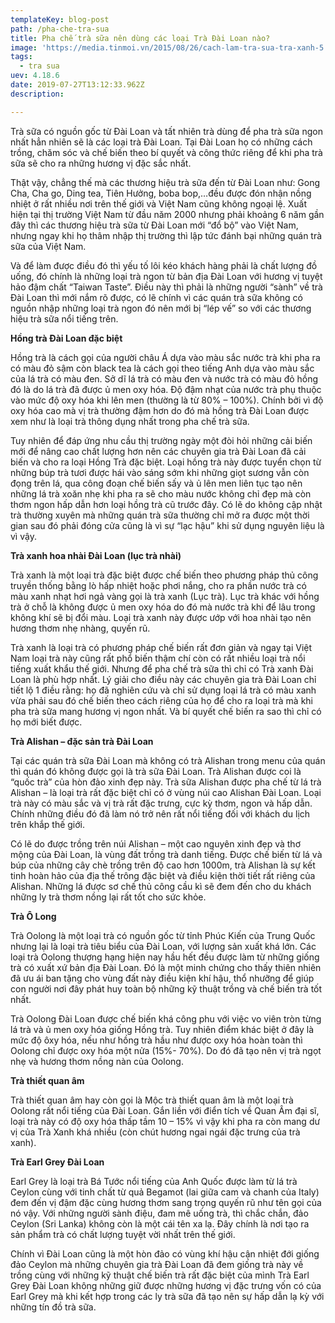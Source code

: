 ```yaml
---
templateKey: blog-post
path: /pha-che-tra-sua
title: Pha chế trà sữa nên dùng các loại Trà Đài Loan nào?
image: 'https://media.tinmoi.vn/2015/08/26/cach-lam-tra-sua-tra-xanh-5.jpg' 
tags:
  - tra sua
uev: 4.18.6
date: 2019-07-27T13:12:33.962Z
description:

---
```



Trà sữa có nguồn gốc từ Đài Loan và tất nhiên trà dùng để pha trà sữa ngon nhất hẳn nhiên sẽ là các loại trà Đài Loan. Tại Đài Loan họ có những cách trồng, chăm sóc và chế biến theo bí quyết và công thức riêng để khi pha trà sữa sẽ cho ra những hương vị đặc sắc nhất.


Thật vậy, chẳng thế mà các thương hiệu trà sữa đến từ Đài Loan như: Gong Cha, Cha go, Ding tea, Tiên Hưởng, boba bop,…đều được đón nhận nồng nhiệt ở rất nhiều nơi trên thế giới và Việt Nam cũng không ngoại lệ. Xuất hiện tại thị trường Việt Nam từ đầu năm 2000 nhưng phải khoảng 6 năm gần đây thì các thương hiệu trà sữa từ Đài Loan mới “đổ bộ” vào Việt Nam, nhưng ngay khi họ thâm nhập thị trường thì lập tức đánh bại những quán trà sữa của Việt Nam.

Và để làm được điều đó thì yếu tố lôi kéo khách hàng phải là chất lượng đồ uống, đó chính là những loại trà ngon từ bản địa Đài Loan với hương vị tuyệt hảo đậm chất “Taiwan Taste”. Điều này thì phải là những người “sành” về trà Đài Loan thì mới nắm rõ được, có lẽ chính vì các quán trà sữa không có nguồn nhập những loại trà ngon đó nên mới bị “lép vế” so với các thương hiệu trà sữa nổi tiếng trên.

**Hồng trà Đài Loan đặc biệt**

Hồng trà là cách gọi của người châu Á dựa vào màu sắc nước trà khi pha ra có màu đỏ sậm còn black tea là cách gọi theo tiếng Anh dựa vào màu sắc của lá trà có màu đen. Sở dĩ lá trà có màu đen và nước trà có màu đỏ hồng đó là do lá trà đã được ủ men oxy hóa. Độ đậm nhạt của nước trà phụ thuộc vào mức độ oxy hóa khi lên men (thường là từ 80% – 100%). Chính bởi vì độ oxy hóa cao mà vị trà thường đậm hơn do đó mà hồng trà Đài Loan được xem như là loại trà thông dụng nhất trong pha chế trà sữa.
 

Tuy nhiên để đáp ứng nhu cầu thị trường ngày một đòi hỏi những cải biến mới để nâng cao chất lượng hơn nên các chuyên gia trà Đài Loan đã cải biến và cho ra loại Hồng Trà đặc biệt. Loại hồng trà này được tuyển chọn từ những búp trà tươi được hái vào sáng sớm khi những giọt sương vẫn còn đọng trên lá, qua công đoạn chế biến sấy và ủ lên men liên tục tạo nên những lá trà xoăn nhẹ khi pha ra sẽ cho màu nước không chỉ đẹp mà còn thơm ngon hấp dẫn hơn loại hồng trà cũ trước đây.
Có lẽ do không cập nhật trà thường xuyên mà những quán trà sữa thường chỉ mở ra được một thời gian sau đó phải đóng cửa cũng là vì sự “lạc hậu” khi sử dụng nguyên liệu là vì vậy.

**Trà xanh hoa nhài Đài Loan (lục trà nhài)**

Trà xanh là một loại trà đặc biệt được chế biến theo phương pháp thủ công truyền thống bằng lò hấp nhiệt hoặc phơi nắng, cho ra phần nước trà có màu xanh nhạt hơi ngả vàng gọi là trà xanh (Lục trà). Lục trà khác với hồng trà ở chỗ là không được ủ men oxy hóa do đó mà nước trà khi để lâu trong không khí sẽ bị đổi màu. Loại trà xanh này được ướp với hoa nhài tạo nên hương thơm nhẹ nhàng, quyến rũ.

Trà xanh là loại trà có phương pháp chế biến rất đơn giản và ngay tại Việt Nam loại trà này cũng rất phổ biến thậm chí còn có rất nhiều loại trà nổi tiếng xuất khẩu thế giới. Nhưng để pha chế trà sữa thì chỉ có Trà xanh Đài Loan là phù hợp nhất. Lý giải cho điều này các chuyên gia trà Đài Loan chỉ tiết lộ 1 điều rằng: họ đã nghiên cứu và chỉ sử dụng loại lá trà có màu xanh vừa phải sau đó chế biến theo cách riêng của họ để cho ra loại trà mà khi pha trà sữa mang hương vị ngon nhất. Và bí quyết chế biến ra sao thì chỉ có họ mới biết được.

**Trà Alishan – đặc sản trà Đài Loan**

Tại các quán trà sữa Đài Loan mà không có trà Alishan trong menu của quán thì quán đó không được gọi là trà sữa Đài Loan. Trà Alishan được coi là “quốc trà” của hòn đảo xinh đẹp này. Trà sữa Alishan được pha chế từ lá trà Alishan – là loại trà rất đặc biệt chỉ có ở vùng núi cao Alishan Đài Loan. Loại trà này có màu sắc và vị trà rất đặc trưng, cực kỳ thơm, ngon và hấp dẫn. Chính những điều đó đã làm nó trở nên rất nổi tiếng đối với khách du lịch trên khắp thế giới.

Có lẽ do được trồng trên núi Alishan – một cao nguyên xinh đẹp và thơ mộng của Đài Loan, là vùng đất trồng trà danh tiếng. Được chế biến từ lá và búp của những cây chè trồng trên độ cao hơn 1000m, trà Alishan là sự kết tinh hoàn hảo của địa thế trông đặc biệt và điều kiện thời tiết rất riêng của Alishan. Những lá được sơ chế thủ công cầu kì sẽ đem đến cho du khách những ly trà thơm nồng lại rất tốt cho sức khỏe.

**Trà Ô Long**

Trà Oolong là một loại trà có nguồn gốc từ tỉnh Phúc Kiến của Trung Quốc nhưng lại là loại trà tiêu biểu của Đài Loan, với lượng sản xuất khá lớn. Các loại trà Oolong thượng hạng hiện nay hầu hết đều được làm từ những giống trà có xuất xứ bản địa Đài Loan. Đó là một minh chứng cho thấy thiên nhiên đã ưu ái ban tặng cho vùng đất này điều kiện khí hậu, thổ nhưỡng để giúp con người nơi đây phát huy toàn bộ những kỹ thuật trồng và chế biến trà tốt nhất.

Trà Oolong Đài Loan được chế biến khá công phu với việc vo viên tròn từng lá trà và ủ men oxy hóa giống Hồng trà. Tuy nhiên điểm khác biệt ở đây là mức độ ôxy hóa, nếu như hồng trà hầu như được oxy hóa hoàn toàn thì Oolong chỉ được oxy hóa một nửa (15%- 70%). Do đó đã tạo nên vị trà ngọt nhẹ và hương thơm nồng nàn của Oolong.

**Trà thiết quan âm**

Trà thiết quan âm hay còn gọi là Mộc trà thiết quan âm là một loại trà Oolong rất nổi tiếng của Đài Loan. Gắn liền với điển tích về Quan Âm đại sĩ, loại trà này có độ oxy hóa thấp tầm 10 – 15% vì vậy khi pha ra còn mang dư vị của Trà Xanh khá nhiều (còn chút hương ngai ngái đặc trưng của trà xanh).

**Trà Earl Grey Đài Loan**

Earl Grey là loại trà Bá Tước nổi tiếng của Anh Quốc được làm từ lá trà Ceylon cùng với tinh chất từ quả Begamot (lai giữa cam và chanh của Italy) đem đến vị đậm đặc cùng hương thơm sang trọng quyến rũ như tên gọi của nó vậy. Với những người sành điệu, đam mê uống trà, thì chắc chắn, đảo Ceylon (Sri Lanka) không còn là một cái tên xa lạ. Đây chính là nơi tạo ra sản phẩm trà có chất lượng tuyệt vời nhất trên thế giới.

Chính vì Đài Loan cũng là một hòn đảo có vùng khí hậu cận nhiệt đới giống đảo Ceylon mà những chuyên gia trà Đài Loan đã đem giống trà này về trồng cùng với những kỹ thuật chế biến trà rất đặc biệt của mình Trà Earl Grey Đài Loan không những giữ được những hương vị đặc trưng vốn có của Earl Grey mà khi kết hợp trong các ly trà sữa đã tạo nên sự hấp dẫn lạ kỳ với những tín đồ trà sữa.

